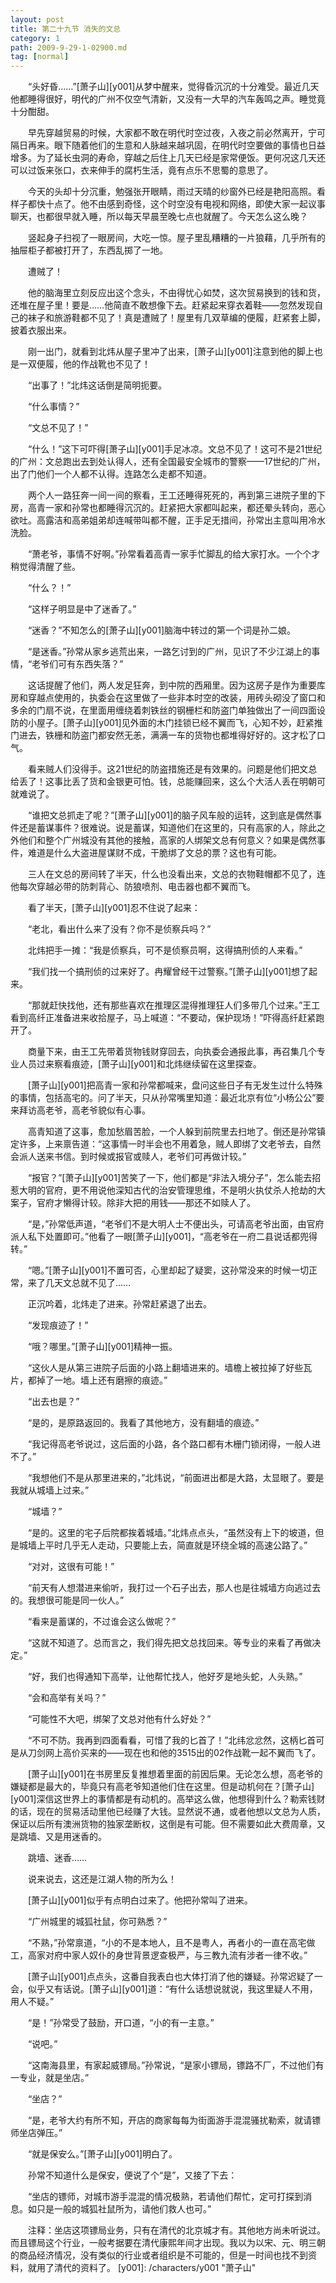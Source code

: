 ```yaml
---
layout: post
title: 第二十九节 消失的文总
category: 1
path: 2009-9-29-1-02900.md
tag: [normal]
---
```


　　“头好昏……”[萧子山][y001]从梦中醒来，觉得昏沉沉的十分难受。最近几天他都睡得很好，明代的广州不仅空气清新，又没有一大早的汽车轰鸣之声。睡觉竟十分酣甜。

　　早先穿越贸易的时候，大家都不敢在明代时空过夜，入夜之前必然离开，宁可隔日再来。眼下随着他们的生意和人脉越来越巩固，在明代时空要做的事情也日益增多。为了延长虫洞的寿命，穿越之后住上几天已经是家常便饭。更何况这几天还可以过饭来张口，衣来伸手的腐朽生活，竟有点乐不思蜀的意思了。

　　今天的头却十分沉重，勉强张开眼睛，雨过天晴的纱窗外已经是艳阳高照。看样子都快十点了。他不由感到奇怪，这个时空没有电视和网络，即使大家一起议事聊天，也都很早就入睡，所以每天早晨至晚七点也就醒了。今天怎么这么晚？

　　竖起身子扫视了一眼房间，大吃一惊。屋子里乱糟糟的一片狼藉，几乎所有的抽屉柜子都被打开了，东西乱掷了一地。

　　遭贼了！

　　他的脑海里立刻反应出这个念头，不由得忧心如焚，这次贸易换到的钱和货，还堆在屋子里！要是……他简直不敢想像下去。赶紧起来穿衣着鞋——忽然发现自己的袜子和旅游鞋都不见了！真是遭贼了！屋里有几双草编的便履，赶紧套上脚，披着衣服出来。

　　刚一出门，就看到北炜从屋子里冲了出来，[萧子山][y001]注意到他的脚上也是一双便履，他的作战靴也不见了！

　　“出事了！”北炜这话倒是简明扼要。

　　“什么事情？”

　　“文总不见了！”

　　“什么！”这下可吓得[萧子山][y001]手足冰凉。文总不见了！这可不是21世纪的广州：文总跑出去到处认得人，还有全国最安全城市的警察——17世纪的广州，出了门他们一个人都不认得。连路怎么走都不知道。

　　两个人一路狂奔一间一间的察看，王工还睡得死死的，再到第三进院子里的下房，高青一家和孙常也都睡得沉沉的。赶紧把大家都叫起来，都还晕头转向，恶心欲吐。高露洁和高弟姐弟却连喊带叫都不醒，正手足无措间，孙常出主意叫用冷水洗脸。

　　“萧老爷，事情不好啊。”孙常看着高青一家手忙脚乱的给大家打水。一个个才稍觉得清醒了些。

　　“什么？！”

　　“这样子明显是中了迷香了。”

　　“迷香？”不知怎么的[萧子山][y001]脑海中转过的第一个词是孙二娘。

　　“是迷香。”孙常从家乡逃荒出来，一路乞讨到的广州，见识了不少江湖上的事情，“老爷们可有东西失落？”

　　这话提醒了他们，两人发足狂奔，到中院的西厢里。因为这房子是作为重要库房和穿越点使用的，执委会在这里做了一些非本时空的改装，用砖头砌没了窗口和多余的门扇不说，在里面用缠绕着刺铁丝的钢栅栏和防盗门单独做出了一间四面设防的小屋子。[萧子山][y001]见外面的木门挂锁已经不翼而飞，心知不妙，赶紧推门进去，铁栅和防盗门都安然无恙，满满一车的货物也都堆得好好的。这才松了口气。

　　看来贼人们没得手。这21世纪的防盗措施还是有效果的。问题是他们把文总给丢了！这事比丢了货和金银更可怕。钱，总能赚回来，这么个大活人丢在明朝可就难说了。

　　“谁把文总抓走了呢？”[萧子山][y001]的脑子风车般的运转，这到底是偶然事件还是蓄谋事件？很难说。说是蓄谋，知道他们在这里的，只有高家的人，除此之外他们和整个广州城没有其他的接触，高家的人绑架文总有何意义？如果是偶然事件，难道是什么大盗进屋谋财不成，干脆绑了文总的票？这也有可能。

　　三人在文总的房间转了半天，什么也没看出来，文总的衣物鞋帽都不见了，连他每次穿越必带的防刺背心、防狼喷剂、电击器也都不翼而飞。

　　看了半天，[萧子山][y001]忍不住说了起来：

　　“老北，看出什么来了没有？你不是侦察兵吗？”

　　北炜把手一摊：“我是侦察兵，可不是侦察员啊，这得搞刑侦的人来看。”

　　“我们找一个搞刑侦的过来好了。冉耀曾经干过警察。”[萧子山][y001]想了起来。

　　“那就赶快找他，还有那些喜欢在推理区混得推理狂人们多带几个过来。”王工看到高纤正准备进来收拾屋子，马上喊道：“不要动，保护现场！”吓得高纤赶紧跑开了。

　　商量下来，由王工先带着货物钱财穿回去，向执委会通报此事，再召集几个专业人员过来察看痕迹，[萧子山][y001]和北炜继续留在这里探查。

　　[萧子山][y001]把高青一家和孙常都喊来，盘问这些日子有无发生过什么特殊的事情，包括高宅的。问了半天，只从孙常嘴里知道：最近北京有位“小杨公公”要来拜访高老爷，高老爷貌似有心事。

　　高青知道了这事，愈加愁眉苦脸，一个人躲到前院里去扫地了。倒还是孙常镇定许多，上来禀告道：“这事情一时半会也不用着急，贼人即绑了文老爷去，自然会派人送来书信。到时候或报官或赎人，老爷们可再做计较。”

　　“报官？”[萧子山][y001]苦笑了一下，他们都是“非法入境分子”，怎么能去招惹大明的官府，更不用说他深知古代的治安管理思维，不是明火执仗杀人抢劫的大案子，官府才懒得计较。除非大把的用钱——那还不如赎人了。

　　“是，”孙常低声道，“老爷们不是大明人士不便出头，可请高老爷出面，由官府派人私下处置即可。”他看了一眼[萧子山][y001]，“高老爷在一府二县说话都兜得转。”

　　“嗯。”[萧子山][y001]不置可否，心里却起了疑窦，这孙常没来的时候一切正常，来了几天文总就不见了……

　　正沉吟着，北炜走了进来。孙常赶紧退了出去。

　　“发现痕迹了！”

　　“哦？哪里。”[萧子山][y001]精神一振。

　　“这伙人是从第三进院子后面的小路上翻墙进来的。墙檐上被拉掉了好些瓦片，都掉了一地。墙上还有磨擦的痕迹。”

　　“出去也是？”

　　“是的，是原路返回的。我看了其他地方，没有翻墙的痕迹。”

　　“我记得高老爷说过，这后面的小路，各个路口都有木栅门锁闭得，一般人进不了。”

　　“我想他们不是从那里进来的，”北炜说，“前面进出都是大路，太显眼了。要是我就从城墙上过来。”

　　“城墙？”

　　“是的。这里的宅子后院都挨着城墙。”北炜点点头，“虽然没有上下的坡道，但是城墙上平时几乎无人走动，只要能上去，简直就是环绕全城的高速公路了。”

　　“对对，这很有可能！”

　　“前天有人想潜进来偷听，我打过一个石子出去，那人也是往城墙方向逃过去的。我想很可能是同一伙人。”

　　“看来是蓄谋的，不过谁会这么做呢？”

　　“这就不知道了。总而言之，我们得先把文总找回来。等专业的来看了再做决定。”

　　“好，我们也得通知下高举，让他帮忙找人，他好歹是地头蛇，人头熟。”

　　“会和高举有关吗？”

　　“可能性不大吧，绑架了文总对他有什么好处？”

　　“不可不防。我再到四面看看，可惜了我的匕首了！”北纬忿忿然，这柄匕首可是从刀剑网上高价买来的——现在也和他的3515出的02作战靴一起不翼而飞了。

　　[萧子山][y001]在书房里反复推想着里面的前因后果。无论怎么想，高老爷的嫌疑都是最大的，毕竟只有高老爷知道他们住在这里。但是动机何在？[萧子山][y001]深信这世界上的事情都是有动机的。高举这么做，他想得到什么？勒索钱财的话，现在的贸易活动里他已经赚了大钱。显然说不通，或者他想以文总为人质，保证以后所有澳洲货物的独家垄断权，这倒是有可能。但不需要如此大费周章，又是跳墙、又是用迷香的。

　　跳墙、迷香……

　　说来说去，这还是江湖人物的所为么！

　　[萧子山][y001]似乎有点明白过来了。他把孙常叫了进来。

　　“广州城里的城狐社鼠，你可熟悉？”

　　“不熟，”孙常禀道，“小的不是本地人，且不是粤人，再者小的一直在高宅做工，高家对府中家人奴仆的身世背景逻查极严，与三教九流有涉者一律不收。”

　　[萧子山][y001]点点头，这番自我表白也大体打消了他的嫌疑。孙常迟疑了一会，似乎又有话说。[萧子山][y001]道：“有什么话想说就说，我这里疑人不用，用人不疑。”

　　“是！”孙常受了鼓励，开口道，“小的有一主意。”

　　“说吧。”

　　“这南海县里，有家起威镖局。”孙常说，“是家小镖局，镖路不厂，不过他们有一专业，就是坐店。”

　　“坐店？”

　　“是，老爷大约有所不知，开店的商家每每为街面游手混混骚扰勒索，就请镖师坐店弹压。”

　　“就是保安么。”[萧子山][y001]明白了。

　　孙常不知道什么是保安，便说了个“是”，又接了下去：

　　“坐店的镖师，对城市游手混混的情况极熟，若请他们帮忙，定可打探到消息。如只是一般的城狐社鼠所为，请他们救人也可。”

　　注释：坐店这项镖局业务，只有在清代的北京城才有。其他地方尚未听说过。而且镖局这个行业，一般考据要在清代康熙年间才出现。我以为以宋、元、明三朝的商品经济情况，没有类似的行业或者组织是不可能的，但是一时间也找不到资料，就用了清代的资料了。
[y001]: /characters/y001 "萧子山"
